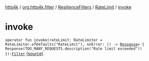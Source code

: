 [http4k](../../../index.md) / [org.http4k.filter](../../index.md) / [ResilienceFilters](../index.md) / [RateLimit](index.md) / [invoke](./invoke.md)

# invoke

`operator fun invoke(rateLimit: RateLimiter = RateLimiter.ofDefaults("RateLimit"), onError: () -> `[`Response`](../../../org.http4k.core/-response/index.md)` = { Response(TOO_MANY_REQUESTS.description("Rate limit exceeded")) }): `[`Filter`](../../../org.http4k.core/-filter/index.md) [(source)](https://github.com/http4k/http4k/blob/master/http4k-resilience4j/src/main/kotlin/org/http4k/filter/ResilienceFilters.kt#L71)